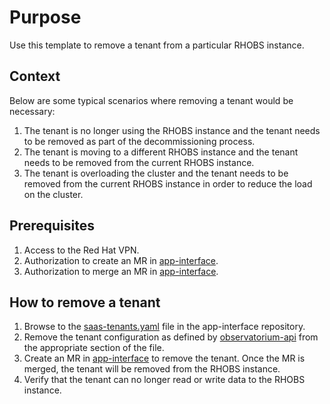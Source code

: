 # Purpose

Use this template to remove a tenant from a particular RHOBS instance.

## Context

Below are some typical scenarios where removing a tenant would be necessary:

1. The tenant is no longer using the RHOBS instance and the tenant needs to be removed as part of the decommissioning process.
2. The tenant is moving to a different RHOBS instance and the tenant needs to be removed from the current RHOBS instance.
3. The tenant is overloading the cluster and the tenant needs to be removed from the current RHOBS instance in order to reduce the load on the cluster.

## Prerequisites

1. Access to the Red Hat VPN.
2. Authorization to create an MR in [app-interface](https://gitlab.cee.redhat.com/service/app-interface).
3. Authorization to merge an MR in [app-interface](https://gitlab.cee.redhat.com/service/app-interface).


## How to remove a tenant

1. Browse to the [saas-tenants.yaml](https://gitlab.cee.redhat.com/service/app-interface/-/blob/32c270cfe01c4d1d20826a80a0f3ea9db6dee619/data/services/rhobs/observatorium-mst/cicd/saas-tenants.yaml) file in the app-interface repository.
2. Remove the tenant configuration as defined by [observatorium-api](https://github.com/observatorium/api/blob/8d0fd162a6d909a87e248c2b2d646db2f43f4214/main.go#L199-L244) from the appropriate section of the file.
3. Create an MR in [app-interface](https://gitlab.cee.redhat.com/service/app-interface) to remove the tenant. Once the MR is merged, the tenant will be removed from the RHOBS instance.
4. Verify that the tenant can no longer read or write data to the RHOBS instance.
